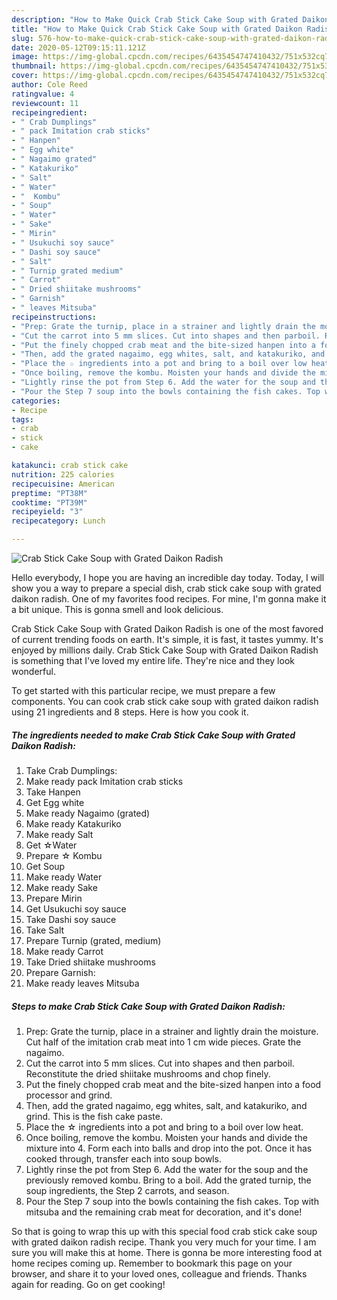 ```yaml
---
description: "How to Make Quick Crab Stick Cake Soup with Grated Daikon Radish"
title: "How to Make Quick Crab Stick Cake Soup with Grated Daikon Radish"
slug: 576-how-to-make-quick-crab-stick-cake-soup-with-grated-daikon-radish
date: 2020-05-12T09:15:11.121Z
image: https://img-global.cpcdn.com/recipes/6435454747410432/751x532cq70/crab-stick-cake-soup-with-grated-daikon-radish-recipe-main-photo.jpg
thumbnail: https://img-global.cpcdn.com/recipes/6435454747410432/751x532cq70/crab-stick-cake-soup-with-grated-daikon-radish-recipe-main-photo.jpg
cover: https://img-global.cpcdn.com/recipes/6435454747410432/751x532cq70/crab-stick-cake-soup-with-grated-daikon-radish-recipe-main-photo.jpg
author: Cole Reed
ratingvalue: 4
reviewcount: 11
recipeingredient:
- " Crab Dumplings"
- " pack Imitation crab sticks"
- " Hanpen"
- " Egg white"
- " Nagaimo grated"
- " Katakuriko"
- " Salt"
- " Water"
- "  Kombu"
- " Soup"
- " Water"
- " Sake"
- " Mirin"
- " Usukuchi soy sauce"
- " Dashi soy sauce"
- " Salt"
- " Turnip grated medium"
- " Carrot"
- " Dried shiitake mushrooms"
- " Garnish"
- " leaves Mitsuba"
recipeinstructions:
- "Prep: Grate the turnip, place in a strainer and lightly drain the moisture. Cut half of the imitation crab meat into 1 cm wide pieces. Grate the nagaimo."
- "Cut the carrot into 5 mm slices. Cut into shapes and then parboil. Reconstitute the dried shiitake mushrooms and chop finely."
- "Put the finely chopped crab meat and the bite-sized hanpen into a food processor and grind."
- "Then, add the grated nagaimo, egg whites, salt, and katakuriko, and grind. This is the fish cake paste."
- "Place the ☆ ingredients into a pot and bring to a boil over low heat."
- "Once boiling, remove the kombu. Moisten your hands and divide the mixture into 4. Form each into balls and drop into the pot. Once it has cooked through, transfer each into soup bowls."
- "Lightly rinse the pot from Step 6. Add the water for the soup and the previously removed kombu. Bring to a boil. Add the grated turnip, the soup ingredients, the Step 2 carrots, and season."
- "Pour the Step 7 soup into the bowls containing the fish cakes. Top with mitsuba and the remaining crab meat for decoration, and it&#39;s done!"
categories:
- Recipe
tags:
- crab
- stick
- cake

katakunci: crab stick cake 
nutrition: 225 calories
recipecuisine: American
preptime: "PT38M"
cooktime: "PT39M"
recipeyield: "3"
recipecategory: Lunch

---
```



![Crab Stick Cake Soup with Grated Daikon Radish](https://img-global.cpcdn.com/recipes/6435454747410432/751x532cq70/crab-stick-cake-soup-with-grated-daikon-radish-recipe-main-photo.jpg)

Hello everybody, I hope you are having an incredible day today. Today, I will show you a way to prepare a special dish, crab stick cake soup with grated daikon radish. One of my favorites food recipes. For mine, I'm gonna make it a bit unique. This is gonna smell and look delicious.



Crab Stick Cake Soup with Grated Daikon Radish is one of the most favored of current trending foods on earth. It's simple, it is fast, it tastes yummy. It's enjoyed by millions daily. Crab Stick Cake Soup with Grated Daikon Radish is something that I've loved my entire life. They're nice and they look wonderful.


To get started with this particular recipe, we must prepare a few components. You can cook crab stick cake soup with grated daikon radish using 21 ingredients and 8 steps. Here is how you cook it.

<!--inarticleads1-->

##### The ingredients needed to make Crab Stick Cake Soup with Grated Daikon Radish:

1. Take  Crab Dumplings:
1. Make ready  pack Imitation crab sticks
1. Take  Hanpen
1. Get  Egg white
1. Make ready  Nagaimo (grated)
1. Make ready  Katakuriko
1. Make ready  Salt
1. Get  ☆Water
1. Prepare  ☆ Kombu
1. Get  Soup
1. Make ready  Water
1. Make ready  Sake
1. Prepare  Mirin
1. Get  Usukuchi soy sauce
1. Take  Dashi soy sauce
1. Take  Salt
1. Prepare  Turnip (grated, medium)
1. Make ready  Carrot
1. Take  Dried shiitake mushrooms
1. Prepare  Garnish:
1. Make ready  leaves Mitsuba




<!--inarticleads2-->

##### Steps to make Crab Stick Cake Soup with Grated Daikon Radish:

1. Prep: Grate the turnip, place in a strainer and lightly drain the moisture. Cut half of the imitation crab meat into 1 cm wide pieces. Grate the nagaimo.
1. Cut the carrot into 5 mm slices. Cut into shapes and then parboil. Reconstitute the dried shiitake mushrooms and chop finely.
1. Put the finely chopped crab meat and the bite-sized hanpen into a food processor and grind.
1. Then, add the grated nagaimo, egg whites, salt, and katakuriko, and grind. This is the fish cake paste.
1. Place the ☆ ingredients into a pot and bring to a boil over low heat.
1. Once boiling, remove the kombu. Moisten your hands and divide the mixture into 4. Form each into balls and drop into the pot. Once it has cooked through, transfer each into soup bowls.
1. Lightly rinse the pot from Step 6. Add the water for the soup and the previously removed kombu. Bring to a boil. Add the grated turnip, the soup ingredients, the Step 2 carrots, and season.
1. Pour the Step 7 soup into the bowls containing the fish cakes. Top with mitsuba and the remaining crab meat for decoration, and it&#39;s done!




So that is going to wrap this up with this special food crab stick cake soup with grated daikon radish recipe. Thank you very much for your time. I am sure you will make this at home. There is gonna be more interesting food at home recipes coming up. Remember to bookmark this page on your browser, and share it to your loved ones, colleague and friends. Thanks again for reading. Go on get cooking!
